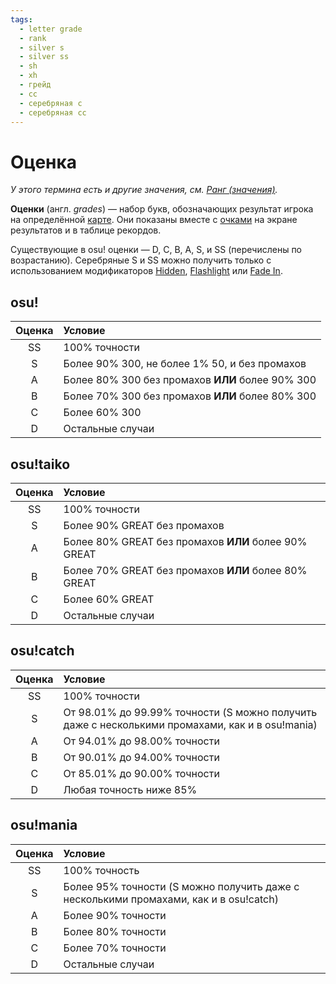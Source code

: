 ```yaml
---
tags:
  - letter grade
  - rank
  - silver s
  - silver ss
  - sh
  - xh
  - грейд
  - сс
  - серебряная с
  - серебряная сс
---
```


# Оценка

*У этого термина есть и другие значения, см. [Ранг (значения)](/wiki/Disambiguation/Rank).*

**Оценки** (англ. *grades*) — набор букв, обозначающих результат игрока на определённой [карте](/wiki/Beatmap). Они показаны вместе с [очками](/wiki/Gameplay/Score) на экране результатов и в таблице рекордов.

Существующие в osu! оценки — D, C, B, A, S, и SS (перечислены по возрастанию). Серебряные S и SS можно получить только с использованием модификаторов [Hidden](/wiki/Game_modifier/Hidden), [Flashlight](/wiki/Game_modifier/Flashlight) или [Fade In](/wiki/Game_modifier/Fade_In).

## osu!

| Оценка | Условие |
| :-: | :-- |
| SS | 100% точности |
| S | Более 90% 300, не более 1% 50, и без промахов |
| A | Более 80% 300 без промахов **ИЛИ** более 90% 300 |
| B | Более 70% 300 без промахов **ИЛИ** более 80% 300 |
| C | Более 60% 300 |
| D | Остальные случаи |

## osu!taiko

| Оценка | Условие |
| :-: | :-- |
| SS | 100% точности |
| S | Более 90% GREAT без промахов |
| A | Более 80% GREAT без промахов **ИЛИ** более 90% GREAT |
| B | Более 70% GREAT без промахов **ИЛИ** более 80% GREAT |
| C | Более 60% GREAT |
| D | Остальные случаи |

## osu!catch

| Оценка | Условие |
| :-: | :-- |
| SS | 100% точности |
| S | От 98.01% до 99.99% точности (S можно получить даже с несколькими промахами, как и в osu!mania) |
| A | От 94.01% до 98.00% точности |
| B | От 90.01% до 94.00% точности |
| C | От 85.01% до 90.00% точности |
| D | Любая точность ниже 85% |

## osu!mania

| Оценка | Условие |
| :-: | :-- |
| SS | 100% точность |
| S | Более 95% точности (S можно получить даже с несколькими промахами, как и в osu!catch) |
| A | Более 90% точности |
| B | Более 80% точности |
| C | Более 70% точности |
| D | Остальные случаи |
